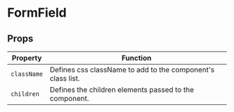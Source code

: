 # FormField


## Props

Property | Function
--- | ---
`className` | Defines css className to add to the component's class list.
`children` | Defines the children elements passed to the component.
